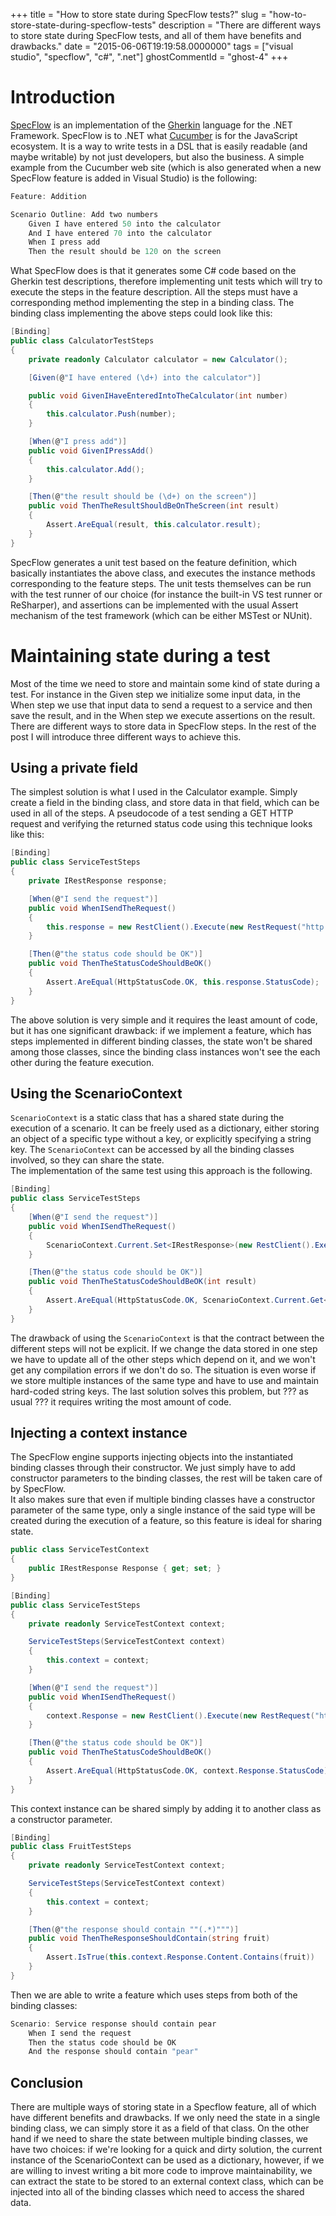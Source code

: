 +++
title = "How to store state during SpecFlow tests?"
slug = "how-to-store-state-during-specflow-tests"
description = "There are different ways to store state during SpecFlow tests, and all of them have benefits and drawbacks."
date = "2015-06-06T19:19:58.0000000"
tags = ["visual studio", "specflow", "c#", ".net"]
ghostCommentId = "ghost-4"
+++

# Introduction

[SpecFlow](http://www.specflow.org/) is an implementation of the [Gherkin](https://github.com/cucumber/cucumber/wiki/Gherkin) language for the .NET Framework. SpecFlow is to .NET what [Cucumber](https://cucumber.io/) is for the JavaScript ecosystem.
It is a way to write tests in a DSL that is easily readable (and maybe writable) by not just developers, but also the business. A simple example from the Cucumber web site (which is also generated when a new SpecFlow feature is added in Visual Studio) is the following:

```csharp
Feature: Addition

Scenario Outline: Add two numbers
    Given I have entered 50 into the calculator
    And I have entered 70 into the calculator
    When I press add
    Then the result should be 120 on the screen
```

What SpecFlow does is that it generates some C# code based on the Gherkin test descriptions, therefore implementing unit tests which will try to execute the steps in the feature description.
All the steps must have a corresponding method implementing the step in a binding class.
The binding class implementing the above steps could look like this:

```csharp
[Binding]
public class CalculatorTestSteps
{
    private readonly Calculator calculator = new Calculator();

    [Given(@"I have entered (\d+) into the calculator")]

    public void GivenIHaveEnteredIntoTheCalculator(int number)
    {
        this.calculator.Push(number);
    }

    [When(@"I press add")]
    public void GivenIPressAdd()
    {
        this.calculator.Add();
    }

    [Then(@"the result should be (\d+) on the screen")]
    public void ThenTheResultShouldBeOnTheScreen(int result)
    {
        Assert.AreEqual(result, this.calculator.result);
    }
}
```

SpecFlow generates a unit test based on the feature definition, which basically instantiates the above class, and executes the instance methods corresponding to the feature steps.
The unit tests themselves can be run with the test runner of our choice (for instance the built-in VS test runner or ReSharper), and assertions can be implemented with the usual Assert mechanism of the test framework (which can be either MSTest or NUnit).

# Maintaining state during a test

Most of the time we need to store and maintain some kind of state during a test. For instance in the Given step we initialize some input data, in the When step we use that input data to send a request to a service and then save the result, and in the When step we execute assertions on the result.
There are different ways to store data in SpecFlow steps. In the rest of the post I will introduce three different ways to achieve this.

## Using a private field

The simplest solution is what I used in the Calculator example. Simply create a field in the binding class, and store data in that field, which can be used in all of the steps. A pseudocode of a test sending a GET HTTP request and verifying the returned status code using this technique looks like this:

```csharp
[Binding]
public class ServiceTestSteps
{
    private IRestResponse response;

    [When(@"I send the request")]
    public void WhenISendTheRequest()
    {
        this.response = new RestClient().Execute(new RestRequest("http://my-service.com", Method.GET));
    }

    [Then(@"the status code should be OK")]
    public void ThenTheStatusCodeShouldBeOK()
    {
        Assert.AreEqual(HttpStatusCode.OK, this.response.StatusCode);
    }
}
```

The above solution is very simple and it requires the least amount of code, but it has one significant drawback: if we implement a feature, which has steps implemented in different binding classes, the state won't be shared among those classes, since the binding class instances won't see the each other during the feature execution.

## Using the ScenarioContext
`ScenarioContext` is a static class that has a shared state during the execution of a scenario. It can be freely used as a dictionary, either storing an object of a specific type without a key, or explicitly specifying a string key. The `ScenarioContext` can be accessed by all the binding classes involved, so they can share the state.  
The implementation of the same test using this approach is the following.

```csharp
[Binding]
public class ServiceTestSteps
{
    [When(@"I send the request")]
    public void WhenISendTheRequest()
    {
        ScenarioContext.Current.Set<IRestResponse>(new RestClient().Execute(new RestRequest("http://my-service.com", Method.GET)));
    }

    [Then(@"the status code should be OK")]
    public void ThenTheStatusCodeShouldBeOK(int result)
    {
        Assert.AreEqual(HttpStatusCode.OK, ScenarioContext.Current.Get<IRestResponse>().StatusCode);
    }
}
```

The drawback of using the `ScenarioContext` is that the contract between the different steps will not be explicit. If we change the data stored in one step we have to update all of the other steps which depend on it, and we won't get any compilation errors if we don't do so.
The situation is even worse if we store multiple instances of the same type and have to use and maintain hard-coded string keys.
The last solution solves this problem, but ??? as usual ??? it requires writing the most amount of code.

## Injecting a context instance

The SpecFlow engine supports injecting objects into the instantiated binding classes through their constructor. We just simply have to add constructor parameters to the binding classes, the rest will be taken care of by SpecFlow.  
It also makes sure that even if multiple binding classes have a constructor parameter of the same type, only a single instance of the said type will be created during the execution of a feature, so this feature is ideal for sharing state.

```csharp
public class ServiceTestContext
{
    public IRestResponse Response { get; set; }
}

[Binding]
public class ServiceTestSteps
{
    private readonly ServiceTestContext context;

    ServiceTestSteps(ServiceTestContext context)
    {
        this.context = context;
    }

    [When(@"I send the request")]
    public void WhenISendTheRequest()
    {
        context.Response = new RestClient().Execute(new RestRequest("http://my-service.com", Method.GET));
    }

    [Then(@"the status code should be OK")]
    public void ThenTheStatusCodeShouldBeOK()
    {
        Assert.AreEqual(HttpStatusCode.OK, context.Response.StatusCode);
    }
}
```

This context instance can be shared simply by adding it to another class as a constructor parameter.

```csharp
[Binding]
public class FruitTestSteps
{
    private readonly ServiceTestContext context;

    ServiceTestSteps(ServiceTestContext context)
    {
        this.context = context;
    }

    [Then(@"the response should contain ""(.*)""")]
    public void ThenTheResponseShouldContain(string fruit)
    {
        Assert.IsTrue(this.context.Response.Content.Contains(fruit))
    }
}
```

Then we are able to write a feature which uses steps from both of the binding classes:

```csharp
Scenario: Service response should contain pear
	When I send the request
	Then the status code should be OK
	And the response should contain "pear"
```

## Conclusion

There are multiple ways of storing state in a Specflow feature, all of which have different benefits and drawbacks.
If we only need the state in a single binding class, we can simply store it as a field of that class.
On the other hand if we need to share the state between multiple binding classes, we have two choices: if we're looking for a quick and dirty solution, the current instance of the ScenarioContext can be used as a dictionary, however, if we are willing to invest writing a bit more code to improve maintainability, we can extract the state to be stored to an external context class, which can be injected into all of the binding classes which need to access the shared data.
